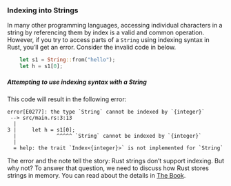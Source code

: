 ### Indexing into Strings

In many other programming languages, accessing individual characters in a string by referencing them by index is a valid and common operation. However, if you try to access parts of a `String` using indexing syntax in Rust, you’ll get an error. Consider the invalid code in below.

```rust
    let s1 = String::from("hello");
    let h = s1[0];
```

##### Attempting to use indexing syntax with a String</span>

This code will result in the following error:

```text
error[E0277]: the type `String` cannot be indexed by `{integer}`
 --> src/main.rs:3:13
  |
3 |     let h = s1[0];
  |             ^^^^^ `String` cannot be indexed by `{integer}`
  |
  = help: the trait `Index<{integer}>` is not implemented for `String`
```

The error and the note tell the story: Rust strings don’t support indexing. But why not? To answer that question, we need to discuss how Rust stores strings in memory.
You can read about the details in [The Book](https://doc.rust-lang.org/stable/book/ch08-02-strings.html#indexing-into-strings).
